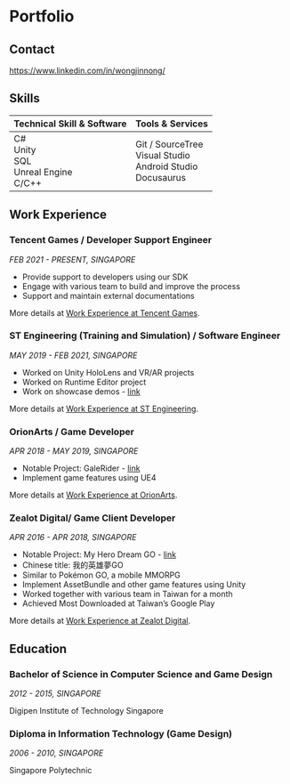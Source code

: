 # Portfolio

## Contact
https://www.linkedin.com/in/wongjinnong/

## Skills

| Technical Skill & Software                       | Tools & Services                                                     |
| ------------------------------------------------ | -------------------------------------------------------------------- |
| C#<br/>Unity<br/>SQL<br/>Unreal Engine<br/>C/C++ | Git / SourceTree<br/>Visual Studio<br/>Android Studio<br/>Docusaurus |

## Work Experience

### Tencent Games / Developer Support Engineer

<i>FEB 2021 - PRESENT, SINGAPORE</i>

- Provide support to developers using our SDK
- Engage with various team to build and improve the process
- Support and maintain external documentations

More details at [Work Experience at Tencent Games](/Profile/docs/TencentGames).

### ST Engineering (Training and Simulation) / Software Engineer

<i>MAY 2019 - FEB 2021, SINGAPORE</i>

- Worked on Unity HoloLens and VR/AR projects
- Worked on Runtime Editor project
- Work on showcase demos - [link](/Profile/docs/ST#Showcase)

More details at [Work Experience at ST Engineering](/Profile/docs/ST).

### OrionArts / Game Developer

<i>APR 2018 - MAY 2019, SINGAPORE</i>

- Notable Project: GaleRider - [link](/Profile/docs/OrionArts#GaleRider)
- Implement game features using UE4

More details at [Work Experience at OrionArts](/Profile/docs/OrionArts).

### Zealot Digital/ Game Client Developer

<i>APR 2016 - APR 2018, SINGAPORE</i>

- Notable Project: My Hero Dream GO - [link](/Profile/docs/ZealotDigital#MyHeroGo)
- Chinese title: 我的英雄夢GO
- Similar to Pokémon GO, a mobile MMORPG
- Implement AssetBundle and other game features using Unity
- Worked together with various team in Taiwan for a month
- Achieved Most Downloaded at Taiwan’s Google Play

More details at [Work Experience at Zealot Digital](/Profile/docs/ZealotDigital).

## Education

### Bachelor of Science in Computer Science and Game Design

<i>2012 - 2015, SINGAPORE</i>

Digipen Institute of Technology Singapore 


### Diploma in Information Technology (Game Design)

<i>2006 - 2010, SINGAPORE</i>

Singapore Polytechnic 






